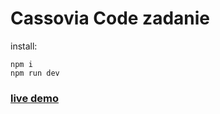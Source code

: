 # Cassovia Code zadanie

install:
```
npm i
npm run dev
```
### [live demo](https://cassovia-zadanie.vercel.app/)
